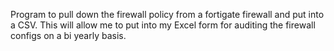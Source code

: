 Program to pull down the firewall policy from a fortigate firewall and put into a CSV. This will allow me to put into my Excel form for auditing the firewall configs on a bi yearly basis.